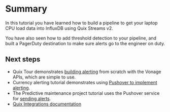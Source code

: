 # Summary

In this tutorial you have learned how to build a pipeline to get your laptop CPU load data into InfluxDB using Quix Streams v2. 

You have also seen how to add threshold detection to your pipeline, and built a PagerDuty destination to make sure alerts go to the engineer on duty.

## Next steps

* Quix Tour demonstrates [building alerting](../../get-started/quixtour/serve-sms.md) from scratch with the Vonage APIs, which are simple to use.
* Currency alerting tutorial demonstrates using [Pushover to implement alerting](../../tutorials/currency-alerting/currency-alerting.md#setting-up-the-pushover-destination).
* The Predictive maintenance project tutorial uses the Pushover service for [sending alerts](../../tutorials/predictive-maintenance/phone-alerts.md).
* [Quix Integrations documentation](../../integrations/overview.md)
